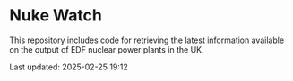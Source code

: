 # Nuke Watch

This repository includes code for retrieving the latest information available on the output of EDF nuclear power plants in the UK.

Last updated: 2025-02-25 19:12